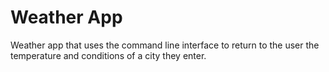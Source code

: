 # Weather App

Weather app that uses the command line interface to return to the user the temperature and conditions of a city they enter.